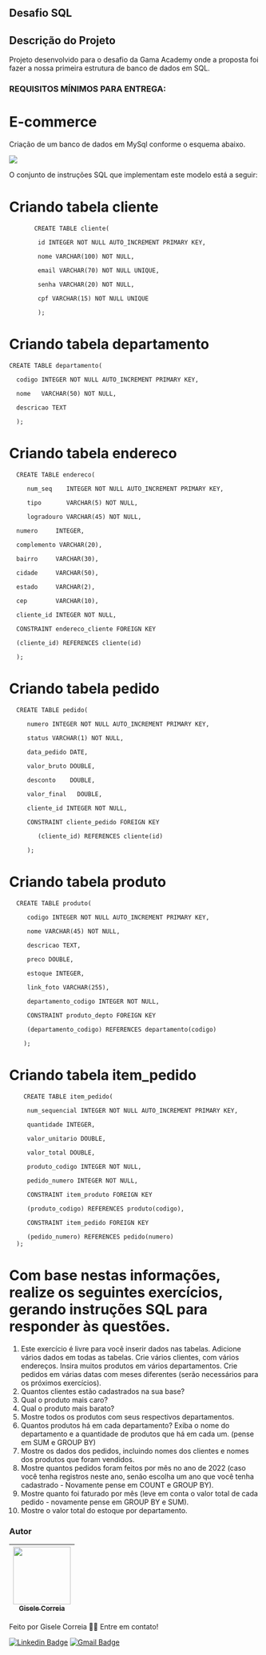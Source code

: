 ## Desafio SQL

## Descrição do Projeto
<p>Projeto desenvolvido para o desafio da Gama Academy onde a proposta foi fazer a nossa primeira estrutura de banco de dados em SQL.</p>

### REQUISITOS MÍNIMOS PARA ENTREGA:

# E-commerce

<p>Criação de um banco de dados em MySql conforme o esquema abaixo.</p>

<img src="./imgReadme/esquema.png"/>

<p>O conjunto de instruções SQL que implementam este modelo está a seguir:
<h1>Criando tabela cliente</h1>
   
           CREATE TABLE cliente(

            id INTEGER NOT NULL AUTO_INCREMENT PRIMARY KEY, 

            nome VARCHAR(100) NOT NULL, 

            email VARCHAR(70) NOT NULL UNIQUE, 

            senha VARCHAR(20) NOT NULL, 

            cpf VARCHAR(15) NOT NULL UNIQUE

            );
   

<h1>Criando tabela  departamento</h1>



    CREATE TABLE departamento(

      codigo INTEGER NOT NULL AUTO_INCREMENT PRIMARY KEY, 

      nome   VARCHAR(50) NOT NULL, 

      descricao TEXT

      );


<h1>Criando tabela endereco</h1>
            
      CREATE TABLE endereco(

         num_seq    INTEGER NOT NULL AUTO_INCREMENT PRIMARY KEY, 

         tipo       VARCHAR(5) NOT NULL, 

         logradouro VARCHAR(45) NOT NULL, 

      numero     INTEGER, 

      complemento VARCHAR(20), 

      bairro     VARCHAR(30), 

      cidade     VARCHAR(50),

      estado     VARCHAR(2), 

      cep        VARCHAR(10), 

      cliente_id INTEGER NOT NULL,

      CONSTRAINT endereco_cliente FOREIGN KEY 

      (cliente_id) REFERENCES cliente(id)

      );
</p>
<h1>Criando tabela pedido</h1>

      CREATE TABLE pedido(

         numero INTEGER NOT NULL AUTO_INCREMENT PRIMARY KEY, 

         status VARCHAR(1) NOT NULL, 

         data_pedido DATE, 

         valor_bruto DOUBLE, 

         desconto    DOUBLE, 

         valor_final   DOUBLE, 

         cliente_id INTEGER NOT NULL,

         CONSTRAINT cliente_pedido FOREIGN KEY 

            (cliente_id) REFERENCES cliente(id)

         );

<h1>Criando tabela produto</h1>

      CREATE TABLE produto(

         codigo INTEGER NOT NULL AUTO_INCREMENT PRIMARY KEY, 

         nome VARCHAR(45) NOT NULL, 

         descricao TEXT, 

         preco DOUBLE, 

         estoque INTEGER, 

         link_foto VARCHAR(255), 

         departamento_codigo INTEGER NOT NULL,

         CONSTRAINT produto_depto FOREIGN KEY 

         (departamento_codigo) REFERENCES departamento(codigo)

        );


 <h1>Criando tabela item_pedido</h1>


        CREATE TABLE item_pedido(

         num_sequencial INTEGER NOT NULL AUTO_INCREMENT PRIMARY KEY, 

         quantidade INTEGER, 

         valor_unitario DOUBLE, 

         valor_total DOUBLE, 

         produto_codigo INTEGER NOT NULL, 

         pedido_numero INTEGER NOT NULL,

         CONSTRAINT item_produto FOREIGN KEY 

         (produto_codigo) REFERENCES produto(codigo),

         CONSTRAINT item_pedido FOREIGN KEY 

         (pedido_numero) REFERENCES pedido(numero)
      );

# Com base nestas informações, realize os seguintes exercícios, gerando instruções SQL para responder às questões.

<ol>
    <li>Este exercício é livre para você inserir dados nas tabelas. Adicione vários dados em todas as tabelas. Crie vários clientes, com vários endereços. Insira muitos produtos em vários departamentos. Crie pedidos em várias datas com meses diferentes (serão necessários para os próximos exercícios).</li>
    <li>Quantos clientes estão cadastrados na sua base?</li>
    <li>Qual o produto mais caro?</li>
    <li>Qual o produto mais barato?</li>
    <li>Mostre todos os produtos com seus respectivos departamentos.</li>
    <li>Quantos produtos há em cada departamento? Exiba o nome do departamento e a quantidade de produtos que há em cada um. (pense em SUM e GROUP BY)</li>
    <li>Mostre os dados dos pedidos, incluindo nomes dos clientes e nomes dos produtos que foram vendidos.</li>
    <li>Mostre quantos pedidos foram feitos por mês no ano de 2022 (caso você tenha registros neste ano, senão escolha um ano que você tenha cadastrado - Novamente pense em COUNT e GROUP BY).</li>
    <li>Mostre quanto foi faturado por mês (leve em conta o valor total de cada pedido - novamente pense em GROUP BY e SUM).</li>
    <li>Mostre o valor total do estoque por departamento.</li>
</ol>




### Autor
[<img src="https://avatars.githubusercontent.com/u/66260886?v=4" width=115 > <br> <sub> Gisele Correia </sub>](https://github.com/GiseleCorreia) |
| :---: |  

Feito por Gisele Correia 👋🏽 Entre em contato!

[![Linkedin Badge](https://img.shields.io/badge/-Gisele-blue?style=flat-square&logo=Linkedin&logoColor=white&link=https://www.linkedin.com/in/maria-gisele-correia-53180483/)](https://www.linkedin.com/in/maria-gisele-correia-53180483/) [![Gmail Badge](https://img.shields.io/badge/-mariagisele12@gmail.com-c14438?style=flat-square&logo=Gmail&logoColor=white&link=mailto:mariagisele12@gmail.com)](mailto:mariagisele12@gmail.com)
